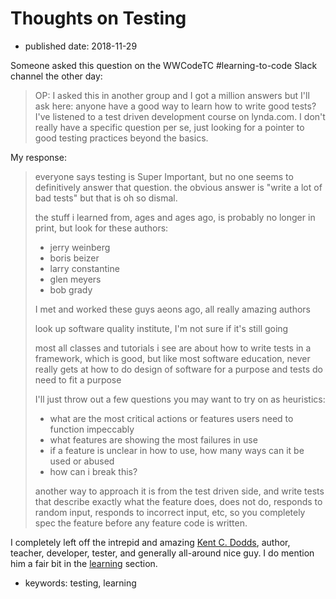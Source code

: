 # Thoughts on Testing

* published date: 2018-11-29

Someone asked this question on the WWCodeTC \#learning-to-code Slack channel the other day:

> OP: I asked this in another group and I got a million answers but I'll ask here: anyone have a good way to learn how to write good tests? I've listened to a test driven development course on lynda.com. I don't really have a specific question per se, just looking for a pointer to good testing practices beyond the basics.

My response:

> everyone says testing is Super Important, but no one seems to definitively answer that question. the obvious answer is "write a lot of bad tests" but that is oh so dismal.
>
> the stuff i learned from, ages and ages ago, is probably no longer in print, but look for these authors:
>
> * jerry weinberg
> * boris beizer
> * larry constantine
> * glen meyers
> * bob grady
>
> I met and worked these guys aeons ago, all really amazing authors
>
> look up software quality institute, I'm not sure if it's still going
>
> most all classes and tutorials i see are about how to write tests in a framework, which is good, but like most software education, never really gets at how to do design of software for a purpose and tests do need to fit a purpose
>
> I'll just throw out a few questions you may want to try on as heuristics:
>
> * what are the most critical actions or features users need to function impeccably
> * what features are showing the most failures in use
> * if a feature is unclear in how to use, how many ways can it be used or abused
> * how can i break this?
>
> another way to approach it is from the test driven side, and write tests that describe exactly what the feature does, does not do, responds to random input, responds to incorrect input, etc, so you completely spec the feature before any feature code is written.

I completely left off the intrepid and amazing [Kent C. Dodds](https://kentcdodds.com), author, teacher, developer, tester, and generally all-around nice guy. I do mention him a fair bit in the [learning](../../../learning/web-sites/) section.

* keywords: testing, learning

